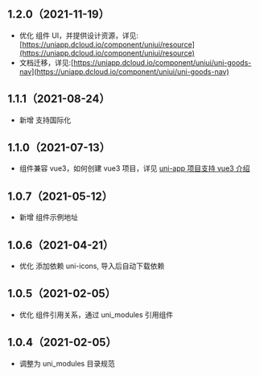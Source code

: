 ## 1.2.0（2021-11-19）

-   优化 组件 UI，并提供设计资源，详见:[https://uniapp.dcloud.io/component/uniui/resource](https://uniapp.dcloud.io/component/uniui/resource)
-   文档迁移，详见:[https://uniapp.dcloud.io/component/uniui/uni-goods-nav](https://uniapp.dcloud.io/component/uniui/uni-goods-nav)

## 1.1.1（2021-08-24）

-   新增 支持国际化

## 1.1.0（2021-07-13）

-   组件兼容 vue3，如何创建 vue3 项目，详见 [uni-app 项目支持 vue3 介绍](https://ask.dcloud.net.cn/article/37834)

## 1.0.7（2021-05-12）

-   新增 组件示例地址

## 1.0.6（2021-04-21）

-   优化 添加依赖 uni-icons, 导入后自动下载依赖

## 1.0.5（2021-02-05）

-   优化 组件引用关系，通过 uni_modules 引用组件

## 1.0.4（2021-02-05）

-   调整为 uni_modules 目录规范

